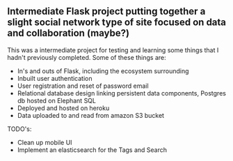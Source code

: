 ## Intermediate Flask project putting together a slight social network type of site focused on data and collaboration (maybe?)

This was a intermediate project for testing and learning some things that I hadn't previously completed. Some of these things are:
- In's and outs of Flask, including the ecosystem surrounding
- Inbuilt user authentication
- User registration and reset of password email
- Relational database design linking persistent data components, Postgres db hosted on Elephant SQL
- Deployed and hosted on heroku 
- Data uploaded to and read from amazon S3 bucket

TODO's:
- Clean up mobile UI
- Implement an elasticsearch for the Tags and Search